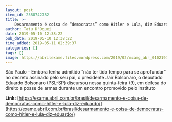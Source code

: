 ```yaml
---
layout: post
item_id: 2588742782
title: >-
    Desarmamento é coisa de “democratas” como Hitler e Lula, diz Eduardo
author: Tatu D'Oquei
date: 2019-05-10 12:38:22
pub_date: 2019-05-10 12:38:22
time_added: 2019-05-11 02:39:37
categories: []
tags: []
image: https://abrilexame.files.wordpress.com/2019/02/mcamg_abr_01021911209.jpg?quality=70&strip=info&w=680&h=453&crop=1
---
```


São Paulo – Embora tenha admitido “não ter tido tempo para se aprofundar” no decreto assinado pelo seu pai, o presidente Jair Bolsonaro, o deputado Eduardo Bolsonaro (PSL-SP) discursou nessa quinta-feira (9), em defesa do direito a posse de armas durante um encontro promovido pelo Instituto

**Link:** [https://exame.abril.com.br/brasil/desarmamento-e-coisa-de-democratas-como-hitler-e-lula-diz-eduardo/](https://exame.abril.com.br/brasil/desarmamento-e-coisa-de-democratas-como-hitler-e-lula-diz-eduardo/)

